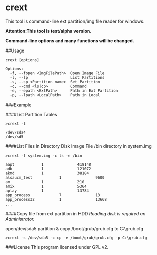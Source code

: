 # crext

This tool is command-line ext partition/img file reader for windows.

**Attention:This tool is test/alpha version.**

**Command-line options and many functions will be changed.**

##Usage
```dos
crext [options]

Options:
  -f, --fopen <ImgFilePath>  Open Image File
  -l, --lp                   List Partitions
  -s, --sp <Partition name>  Set Partition
  -c, --cmd <ls|cp>          Command
  -e, --epath <ExtPath>      Path in Ext Partition
  -p, --lpath <LocalPath>    Path in Local
```

###Example

####List Partition Tables
```dos
>crext -l

/dev/sda4
/dev/sd5
```

####List Files in Directory Disk Image File
/bin directory in system.img
```dos
>crext -f system.img -c ls -e /bin

aapt            1               418148
adb             1               121072
akmd            1               38184
alsaucm_test            1               9600
am              1               210
amix            1               5364
aplay           1               13784
app_process             7               13
app_process32           1               13668
...
```

####Copy file from ext partition in HDD
*Reading disk is required an Administrator.*

open/dev/sda5 partition & copy /boot/grub/grub.cfg to C:\grub.cfg
```dos
>crext -s /dev/sda5 -c cp -e /boot/grub/grub.cfg -p C:\grub.cfg
```

###License
This program licensed under GPL v2.

